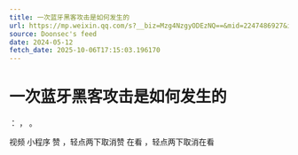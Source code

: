 ```yaml
---
title: 一次蓝牙黑客攻击是如何发生的
url: https://mp.weixin.qq.com/s?__biz=Mzg4NzgyODEzNQ==&mid=2247486927&idx=1&sn=a7b3ea67081d25f11d66481c69d8a044
source: Doonsec's feed
date: 2024-05-12
fetch_date: 2025-10-06T17:15:03.196170
---
```


# 一次蓝牙黑客攻击是如何发生的

：
，
。

视频
小程序
赞
，轻点两下取消赞
在看
，轻点两下取消在看